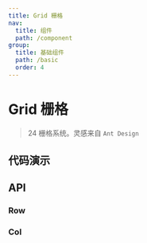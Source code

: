 ```yaml
---
title: Grid 栅格
nav:
  title: 组件
  path: /component
group:
  title: 基础组件
  path: /basic
  order: 4
---
```


# Grid 栅格

> 24 栅格系统。灵感来自 `Ant Design`

## 代码演示

<code defaultShowCode src="./__fixtures__/basic.tsx"></code>

## API

### Row

<API src="./row.tsx" hideTitle></API>

### Col

<API src="./col.tsx" hideTitle></API>
